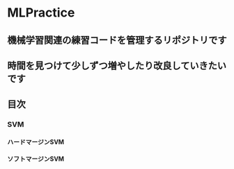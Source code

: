 # MLPractice
## 機械学習関連の練習コードを管理するリポジトリです
## 時間を見つけて少しずつ増やしたり改良していきたいです
## 目次
### SVM
#### ハードマージンSVM
#### ソフトマージンSVM
